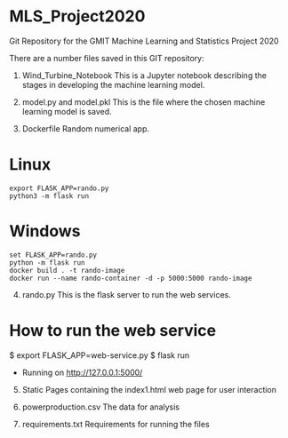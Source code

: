 # MLS_Project2020
Git Repository for the GMIT Machine Learning and Statistics Project 2020

There are a number files saved in this GIT repository:

1. Wind_Turbine_Notebook
This is a Jupyter notebook describing the stages in developing the machine learning model.

2. model.py and model.pkl
This is the file where the chosen machine learning model is saved.

3. Dockerfile
Random numerical app.
# Linux
    export FLASK_APP=rando.py
    python3 -m flask run

# Windows
    set FLASK_APP=rando.py
    python -m flask run
    docker build . -t rando-image
    docker run --name rando-container -d -p 5000:5000 rando-image

4. rando.py
This is the flask server to run the web services.
# How to run the web service
$ export FLASK_APP=web-service.py
$ flask run
 * Running on http://127.0.0.1:5000/

5. Static Pages containing the index1.html web page for user interaction

6. powerproduction.csv
The data for analysis

7. requirements.txt
Requirements for running the files
